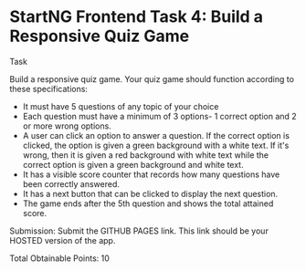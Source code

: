 # StartNG Frontend Task 4: Build a Responsive Quiz Game

Task

Build a responsive quiz game. Your quiz game should function according to these specifications: 

- It must have 5 questions of any topic of your choice
- Each question must have a minimum of 3 options- 1 correct option and 2 or more wrong options.
- A user can click an option to answer a question. If the correct option is clicked, the option is given a green background with a white text. If it's wrong, then it is given a red background with white text while the correct option is given a green background and white text.
- It has a visible score counter that records how many questions have been correctly answered.
- It has a next button that can be clicked to display the next question.
- The game ends after the 5th question and shows the total attained score.

Submission: 
Submit the GITHUB PAGES link. This link should be your HOSTED version of the app. 

Total Obtainable Points: 10